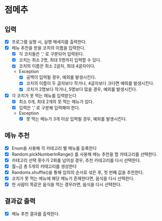 # 점메추

## 입력
- [x] 프로그램 실행 시, 실행 메세지를 출력한다.
- [x] 메뉴 추천을 받을 코치의 이름을 입력한다.
  - [x] 각 코치들은 ',' 로 구분되어 입력된다.
  - [x] 코치는 최소 2명, 최대 5명까지 입력할 수 있다.
  - [x] 코치의 이름은 최소 2글자, 최대 4글자이다.
  - Exception
    - [x] 공백이 입력될 경우, 예외를 발생시킨다.
    - [x] 코치의 이름이 두 글자보다 작거나, 4글자보다 크다면 예외를 발생시킨다.
    - [x] 코치가 2명보다 작거나, 5명보다 많을 경우, 예외를 발생시킨다.

- [x] 각 코치가 못 먹는 메뉴를 입력받는다
  - [x] 최소 0개, 최대 2개의 못 먹는 메뉴가 있다.
  - [x] 입력은 ',' 로 구분해 입력해야 한다.
  - Exception
    - [x] 못 먹는 메뉴가 3개 이상 입력될 경우, 예외를 발생시킨다.

## 메뉴 추천
- [x] Enum을 사용해 각 카테고리 별 메뉴를 등록한다
- [x] Random.pickNumberInRange() 를 사용해 메뉴 추천을 할 카테고리를 선택한다.
- [x] 카테고리 선택 횟수가 2회를 넘어설 경우, 추천 카테고리를 다시 선택한다.
- [x] 월~금 총 5개의 카테고리를 생성한다
- [x] Randoms.shuffle()을 통해 임의의 순서로 섞은 후, 첫 번째 값을 추천한다.
- [x] 코치가 못 먹는 메뉴에 해당 메뉴가 존재한다면, 음식을 다시 선택한다.
- [x] 한 사람이 똑같은 음식을 먹는 경우라면, 음식을 다시 선택한다.

## 결과값 출력 
- [x] 메뉴 추천 결과를 출력한다.
